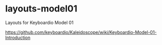 # layouts-model01
Layouts for Keyboardio Model 01

https://github.com/keyboardio/Kaleidoscope/wiki/Keyboardio-Model-01-Introduction
